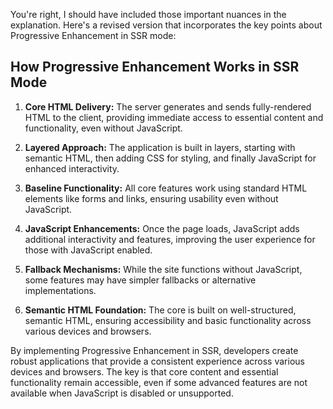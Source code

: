 You're right, I should have included those important nuances in the explanation. Here's a revised version that incorporates the key points about Progressive Enhancement in SSR mode:

## How Progressive Enhancement Works in SSR Mode

1. **Core HTML Delivery:** The server generates and sends fully-rendered HTML to the client, providing immediate access to essential content and functionality, even without JavaScript.

2. **Layered Approach:** The application is built in layers, starting with semantic HTML, then adding CSS for styling, and finally JavaScript for enhanced interactivity.

3. **Baseline Functionality:** All core features work using standard HTML elements like forms and links, ensuring usability even without JavaScript.

4. **JavaScript Enhancements:** Once the page loads, JavaScript adds additional interactivity and features, improving the user experience for those with JavaScript enabled.

5. **Fallback Mechanisms:** While the site functions without JavaScript, some features may have simpler fallbacks or alternative implementations.

6. **Semantic HTML Foundation:** The core is built on well-structured, semantic HTML, ensuring accessibility and basic functionality across various devices and browsers.

By implementing Progressive Enhancement in SSR, developers create robust applications that provide a consistent experience across various devices and browsers. The key is that core content and essential functionality remain accessible, even if some advanced features are not available when JavaScript is disabled or unsupported.

